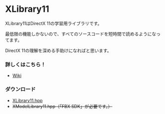 # XLibrary11
XLibrary11はDirectX 11の学習用ライブラリです。

最低限の機能しかないので、すべてのソースコードを短時間で読めるようになってます。

DirectX 11の理解を深める手助けになればと思います。

### 詳しくはこちら！
* [Wiki](https://gitlab.com/itukikikuti/XLibrary11/wikis/home)

### ダウンロード
* [XLibrary11.hpp](https://gitlab.com/itukikikuti/XLibrary11/raw/master/XLibrary11.hpp)  
* ~~XModelLibrary11.hpp（「FBX SDK」が必要です。）~~
